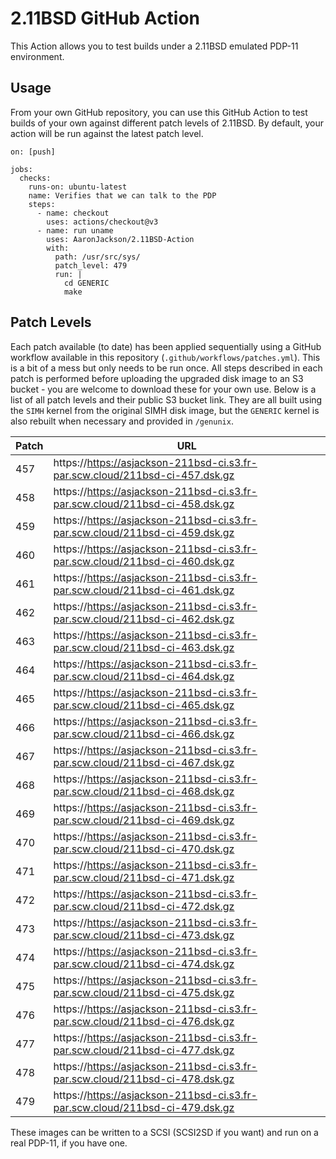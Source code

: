 # 2.11BSD GitHub Action

This Action allows you to test builds under a 2.11BSD emulated PDP-11
environment.

## Usage

From your own GitHub repository, you can use this GitHub Action to
test builds of your own against different patch levels of 2.11BSD. By
default, your action will be run against the latest patch level.

```
on: [push]

jobs:
  checks:
    runs-on: ubuntu-latest
    name: Verifies that we can talk to the PDP
    steps:
      - name: checkout
        uses: actions/checkout@v3
      - name: run uname
        uses: AaronJackson/2.11BSD-Action
        with:
          path: /usr/src/sys/
		  patch_level: 479
          run: |
            cd GENERIC
            make

```

## Patch Levels

Each patch available (to date) has been applied sequentially using a
GitHub workflow available in this repository
(`.github/workflows/patches.yml`). This is a bit of a mess but only
needs to be run once. All steps described in each patch is performed
before uploading the upgraded disk image to an S3 bucket - you are
welcome to download these for your own use. Below is a list of all
patch levels and their public S3 bucket link. They are all built using
the `SIMH` kernel from the original SIMH disk image, but the `GENERIC`
kernel is also rebuilt when necessary and provided in `/genunix`.

| Patch | URL                                                                          |
| ---   | ---                                                                          |
| 457   | https://https://asjackson-211bsd-ci.s3.fr-par.scw.cloud/211bsd-ci-457.dsk.gz |
| 458   | https://https://asjackson-211bsd-ci.s3.fr-par.scw.cloud/211bsd-ci-458.dsk.gz |
| 459   | https://https://asjackson-211bsd-ci.s3.fr-par.scw.cloud/211bsd-ci-459.dsk.gz |
| 460   | https://https://asjackson-211bsd-ci.s3.fr-par.scw.cloud/211bsd-ci-460.dsk.gz |
| 461   | https://https://asjackson-211bsd-ci.s3.fr-par.scw.cloud/211bsd-ci-461.dsk.gz |
| 462   | https://https://asjackson-211bsd-ci.s3.fr-par.scw.cloud/211bsd-ci-462.dsk.gz |
| 463   | https://https://asjackson-211bsd-ci.s3.fr-par.scw.cloud/211bsd-ci-463.dsk.gz |
| 464   | https://https://asjackson-211bsd-ci.s3.fr-par.scw.cloud/211bsd-ci-464.dsk.gz |
| 465   | https://https://asjackson-211bsd-ci.s3.fr-par.scw.cloud/211bsd-ci-465.dsk.gz |
| 466   | https://https://asjackson-211bsd-ci.s3.fr-par.scw.cloud/211bsd-ci-466.dsk.gz |
| 467   | https://https://asjackson-211bsd-ci.s3.fr-par.scw.cloud/211bsd-ci-467.dsk.gz |
| 468   | https://https://asjackson-211bsd-ci.s3.fr-par.scw.cloud/211bsd-ci-468.dsk.gz |
| 469   | https://https://asjackson-211bsd-ci.s3.fr-par.scw.cloud/211bsd-ci-469.dsk.gz |
| 470   | https://https://asjackson-211bsd-ci.s3.fr-par.scw.cloud/211bsd-ci-470.dsk.gz |
| 471   | https://https://asjackson-211bsd-ci.s3.fr-par.scw.cloud/211bsd-ci-471.dsk.gz |
| 472   | https://https://asjackson-211bsd-ci.s3.fr-par.scw.cloud/211bsd-ci-472.dsk.gz |
| 473   | https://https://asjackson-211bsd-ci.s3.fr-par.scw.cloud/211bsd-ci-473.dsk.gz |
| 474   | https://https://asjackson-211bsd-ci.s3.fr-par.scw.cloud/211bsd-ci-474.dsk.gz |
| 475   | https://https://asjackson-211bsd-ci.s3.fr-par.scw.cloud/211bsd-ci-475.dsk.gz |
| 476   | https://https://asjackson-211bsd-ci.s3.fr-par.scw.cloud/211bsd-ci-476.dsk.gz |
| 477   | https://https://asjackson-211bsd-ci.s3.fr-par.scw.cloud/211bsd-ci-477.dsk.gz |
| 478   | https://https://asjackson-211bsd-ci.s3.fr-par.scw.cloud/211bsd-ci-478.dsk.gz |
| 479   | https://https://asjackson-211bsd-ci.s3.fr-par.scw.cloud/211bsd-ci-479.dsk.gz |

These images can be written to a SCSI (SCSI2SD if you want) and run on
a real PDP-11, if you have one.
